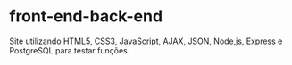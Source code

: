 # front-end-back-end
Site utilizando HTML5, CSS3, JavaScript, AJAX, JSON, Node,js, Express e PostgreSQL para testar funções.
